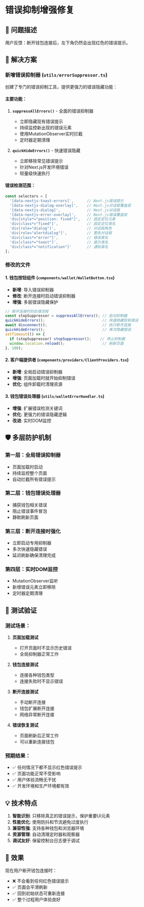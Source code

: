 # 错误抑制增强修复

## 🎯 问题描述

用户反馈：断开钱包连接后，左下角仍然会出现红色的错误提示。

## 🔧 解决方案

### 新增错误抑制器 (`utils/errorSuppressor.ts`)

创建了专门的错误抑制工具，提供更强力的错误隐藏功能：

#### 主要功能：
1. **`suppressAllErrors()`** - 全面的错误抑制器
   - 立即隐藏现有错误提示
   - 持续监控新出现的错误元素
   - 使用MutationObserver实时拦截
   - 定时器定期清理

2. **`quickHideErrors()`** - 快速错误隐藏
   - 立即移除常见错误提示
   - 针对Next.js开发环境错误
   - 轻量级快速执行

#### 错误检测范围：
```javascript
const selectors = [
  '[data-nextjs-toast-errors]',      // Next.js错误提示
  '[data-nextjs-dialog-overlay]',    // Next.js对话框覆盖层
  '[data-nextjs-dialog]',            // Next.js对话框
  '[data-nextjs-error-overlay]',     // Next.js错误覆盖层
  'div[style*="position: fixed"]',   // 固定定位元素
  'div[class*="fixed"]',             // 固定定位类名
  'div[role="dialog"]',              // 对话框角色
  'div[role="alertdialog"]',         // 警告对话框
  'div[class*="error"]',             // 错误类名
  'div[class*="toast"]',             // 提示类名
  'div[class*="notification"]'       // 通知类名
];
```

### 修改的文件

#### 1. 钱包按钮组件 (`components/wallet/WalletButton.tsx`)
- **新增**: 导入错误抑制器
- **修改**: 断开连接时启动错误抑制器
- **增强**: 多层错误隐藏保护

```javascript
// 断开连接时的处理流程
const stopSuppressor = suppressAllErrors(); // 启动抑制器
quickHideErrors();                          // 快速隐藏现有错误
await disconnect();                         // 执行断开连接
quickHideErrors();                          // 再次隐藏错误
setTimeout(() => {
  if (stopSuppressor) stopSuppressor();    // 停止抑制器
  window.location.reload();                 // 刷新页面
}, 100);
```

#### 2. 客户端提供者 (`components/providers/ClientProviders.tsx`)
- **新增**: 全局启动错误抑制器
- **增强**: 页面加载时就开始抑制错误
- **优化**: 组件卸载时清理资源

#### 3. 钱包错误处理器 (`utils/walletErrorHandler.ts`)
- **增强**: 扩展错误检测关键词
- **优化**: 更强力的错误隐藏逻辑
- **改进**: 实时DOM监控

## 🛡️ 多层防护机制

### 第一层：全局错误抑制器
- 页面加载时启动
- 持续监控整个页面
- 自动拦截所有错误提示

### 第二层：钱包错误处理器
- 捕获钱包相关错误
- 阻止错误事件冒泡
- 静默刷新页面

### 第三层：断开连接时强化
- 立即启动专用抑制器
- 多次快速隐藏错误
- 延迟刷新确保清理完成

### 第四层：实时DOM监控
- MutationObserver监听
- 新增错误元素立即移除
- 定时器定期清理

## 🧪 测试验证

### 测试场景：
1. **页面加载测试**
   - 打开页面时不显示历史错误
   - 全局抑制器正常工作

2. **钱包连接测试**
   - 连接各种钱包类型
   - 连接失败时不显示错误

3. **断开连接测试**
   - 手动断开连接
   - 钱包扩展断开连接
   - 网络异常断开连接

4. **错误恢复测试**
   - 页面刷新后正常工作
   - 可以重新连接钱包

### 预期结果：
- ✅ 任何情况下都不显示红色错误提示
- ✅ 页面功能正常不受影响
- ✅ 用户体验流畅无干扰
- ✅ 开发环境和生产环境都有效

## 💡 技术特点

1. **智能识别**: 只移除真正的错误提示，保护重要UI元素
2. **性能优化**: 使用防抖和节流避免过度执行
3. **兼容性强**: 支持各种钱包和浏览器环境
4. **资源管理**: 自动清理定时器和观察器
5. **调试友好**: 保留控制台日志便于调试

## 🚀 效果

现在用户断开钱包连接时：
- ❌ 不会看到任何红色错误提示
- ✅ 页面会平滑刷新
- ✅ 回到初始状态可重新连接
- ✅ 整个过程用户体验良好 